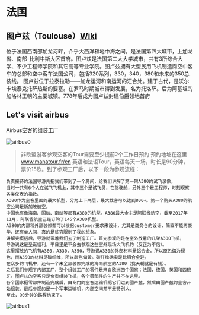 # 法国

## 图卢兹（Toulouse）[Wiki](https://en.wikipedia.org/wiki/Toulouse) 

位于法国西南部加龙河畔，介乎大西洋和地中海之间。是法国第四大城市，上加龙省、南部-比利牛斯大区首府。图卢兹是法国第二大大学城市，共有3所综合大学、不少工程师学院和其它高等专业学院。图卢兹拥有大型民用飞机制造商空中客车的总部和空中客车法国公司，包括320系列，330，340，380和未来的350总装线。
图卢兹位于拉泰拉勒——加龙运河和南运河的汇合处。建于古代，是沃尔卡埃泰克托萨热斯的要塞。在罗马时期城市得到发展，名为托洛萨。后为阿基坦的加洛林王朝的主要城镇。778年后成为图卢兹封建伯爵领地首府

## Let's visit airbus
Airbus空客的组装工厂

![airbus0](http://www.manatour.fr/sites/manatour/files/logolva3d.jpg)

>非欧盟游客参观空客的Tour需要至少提前2个工作日预约
> 预约地址在这里 www.manatour.fr/en
> 英语和法语Tour，英语每天一场，时长是90分钟，票价15欧。到了参观工厂后，以下一段为参观流程：


```
负责接待的法国导游先把我们带到了一个房间，给我们讲解了第一架A380的试飞录像，
当时一共有6个人在试飞飞机上，其中三个是试飞员，在驾驶舱，另外三个是工程师，时刻观察各类仪表的指数。
A380作为空客里面的最大机型，分为上下两层，最大载客可以达到800+。第一个购买A380的航空公司是新加坡航空。
中国也有像海南、国航、南航等都有A380的机型。A380最大金主是阿联酋航空，截至2017年11月，阿联酋航空已经订购了145个A380机型。
A380的内部和外部装修都可以根据customer要求来设计，尤其是商务仓的设计，简直不能再豪华，还有单人间，真的是贫穷限制了我的想象。
讲解完概括后，导游就带着我们去了制造工厂。首先参观的是在室外放着的几架A300飞机，
导游说这是圣诞福利，平日里是不会去参观这些室外现场大飞机的（反正为不信）。
这里摆放的飞机有A380，A330，A350，导游说A330的外部材料是铝合金，所以原色偏为绿色，而A350的材料是碳纤维，所以颜色偏黄。碳纤维确实是比铝合金轻。
在众多的飞机中，还有一个未全部装修完成的海南航空的A380（我天朝就是有钱）。
之后我们参观了内部工厂，整个组装工厂的零件是来自欧洲四个国家：法国，德国，英国和西班牙。图卢兹的空客只是负责组装飞机，各个零部件的生产并不在这里。
各个国家把零部件制造完成后，由专门的空客运输机把它们运到图卢兹，然后由图卢兹的空客开始组装。最后参观的是一个军事运输机，内部空间并不是特别大。
至此，90分钟的路程结束了。
```

![airbus1](https://blog.privatefly.com/wp-content/uploads/2015/10/Lets-visit-Airbus-Toulouse.jpg)
